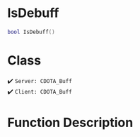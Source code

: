 # IsDebuff
```lua
bool IsDebuff()
```
# Class
✔️ `Server: CDOTA_Buff`  
✔️ `Client: CDOTA_Buff`  

# Function Description

